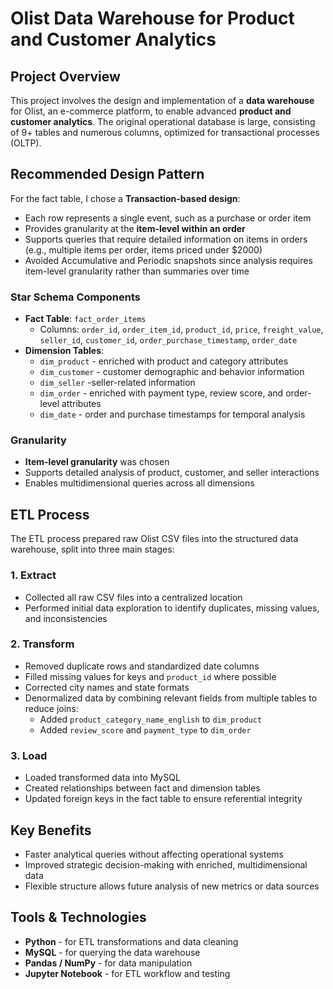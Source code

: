 # Olist Data Warehouse for Product and Customer Analytics

## Project Overview
This project involves the design and implementation of a **data warehouse** for Olist, an e-commerce platform, to enable advanced **product and customer analytics**. The original operational database is large, consisting of 9+ tables and numerous columns, optimized for transactional processes (OLTP). 


## Recommended Design Pattern
For the fact table, I chose a **Transaction-based design**:
- Each row represents a single event, such as a purchase or order item
- Provides granularity at the **item-level within an order**
- Supports queries that require detailed information on items in orders (e.g., multiple items per order, items priced under $2000)
- Avoided Accumulative and Periodic snapshots since analysis requires item-level granularity rather than summaries over time


### Star Schema Components
- **Fact Table**: `fact_order_items`
  - Columns: `order_id`, `order_item_id`, `product_id`, `price`, `freight_value`, `seller_id`, `customer_id`, `order_purchase_timestamp`, `order_date`
- **Dimension Tables**:
  - `dim_product` - enriched with product and category attributes
  - `dim_customer` - customer demographic and behavior information
  - `dim_seller` -seller-related information
  - `dim_order` - enriched with payment type, review score, and order-level attributes
  - `dim_date` - order and purchase timestamps for temporal analysis

### Granularity
- **Item-level granularity** was chosen
- Supports detailed analysis of product, customer, and seller interactions
- Enables multidimensional queries across all dimensions

## ETL Process
The ETL process prepared raw Olist CSV files into the structured data warehouse, split into three main stages:

### 1. Extract
- Collected all raw CSV files into a centralized location
- Performed initial data exploration to identify duplicates, missing values, and inconsistencies

### 2. Transform
- Removed duplicate rows and standardized date columns
- Filled missing values for keys and `product_id` where possible
- Corrected city names and state formats
- Denormalized data by combining relevant fields from multiple tables to reduce joins:
  - Added `product_category_name_english` to `dim_product`
  - Added `review_score` and `payment_type` to `dim_order`

### 3. Load
- Loaded transformed data into MySQL
- Created relationships between fact and dimension tables
- Updated foreign keys in the fact table to ensure referential integrity

## Key Benefits
- Faster analytical queries without affecting operational systems
- Improved strategic decision-making with enriched, multidimensional data
- Flexible structure allows future analysis of new metrics or data sources

## Tools & Technologies
- **Python** - for ETL transformations and data cleaning
- **MySQL** - for querying the data warehouse
- **Pandas / NumPy** - for data manipulation
- **Jupyter Notebook** - for ETL workflow and testing
